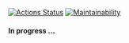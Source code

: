 [![Actions Status](https://github.com/roman-iork/java-project-99/actions/workflows/hexlet-check.yml/badge.svg)](https://github.com/roman-iork/java-project-99/actions)
[![Maintainability](https://api.codeclimate.com/v1/badges/409f9873e3127a761f0a/maintainability)](https://codeclimate.com/github/roman-iork/Task_Manager/maintainability)


#### In progress ...
